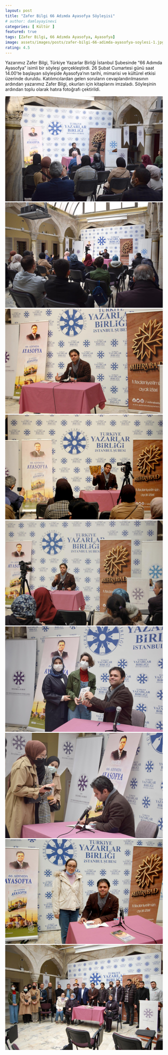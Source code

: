 ```yaml
---
layout: post
title: "Zafer Bilgi 66 Adımda Ayasofya Söyleşisi"
# author: damlayayinevi
categories: [ Kültür ]
featured: true
tags: [Zafer Bilgi, 66 Adımda Ayasofya, Ayasofya]
image: assets/images/posts/zafer-bilgi-66-adimda-ayasofya-soylesi-1.jpg
rating: 4.5
---
```


Yazarımız Zafer Bilgi, Türkiye Yazarlar Birliği İstanbul Şubesinde “66 Adımda Ayasofya” isimli bir söyleşi gerçekleştirdi. 26 Şubat Cumartesi günü saat 14.00’te başlayan söyleşide Ayasofya’nın tarihi, mimarisi ve kültürel etkisi üzerinde duruldu. Katılımcılardan gelen soruların cevaplandırılmasının ardından yazarımız Zafer Bilgi, okurları için kitaplarını imzaladı. Söyleşinin ardından toplu olarak hatıra fotoğrafı çektirildi.

<div class="container">
  <div class="row">
    <div class="col-sm">
      <img src="/assets/images/posts/zafer-bilgi-66-adimda-ayasofya-soylesi-2.jpg" alt="">
    </div>
    <div class="col-sm">
      <img src="/assets/images/posts/zafer-bilgi-66-adimda-ayasofya-soylesi-3.jpg" alt="">
    </div>
    <div class="col-sm">
      <img src="/assets/images/posts/zafer-bilgi-66-adimda-ayasofya-soylesi-4.jpg" alt="">
    </div>
  </div>
  <div class="row">
    <div class="col-sm">
      <img src="/assets/images/posts/zafer-bilgi-66-adimda-ayasofya-soylesi-5.jpg" alt="">
    </div>
    <div class="col-sm">
      <img src="/assets/images/posts/zafer-bilgi-66-adimda-ayasofya-soylesi-6.jpg" alt="">
    </div>
    <div class="col-sm">
      <img src="/assets/images/posts/zafer-bilgi-66-adimda-ayasofya-soylesi-7.jpg" alt="">
    </div>
  </div>
  <div class="row">
    <div class="col-sm">
      <img src="/assets/images/posts/zafer-bilgi-66-adimda-ayasofya-soylesi-8.jpg" alt="">
    </div>
    <div class="col-sm">
      <img src="/assets/images/posts/zafer-bilgi-66-adimda-ayasofya-soylesi-9.jpg" alt="">
    </div>
    <div class="col-sm">
      <img src="/assets/images/posts/zafer-bilgi-66-adimda-ayasofya-soylesi-10.jpg" alt="">
    </div>
  </div>
</div>